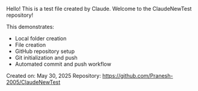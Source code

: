 Hello! This is a test file created by Claude.
Welcome to the ClaudeNewTest repository!

This demonstrates:
- Local folder creation  
- File creation
- GitHub repository setup
- Git initialization and push
- Automated commit and push workflow

Created on: May 30, 2025
Repository: https://github.com/Pranesh-2005/ClaudeNewTest